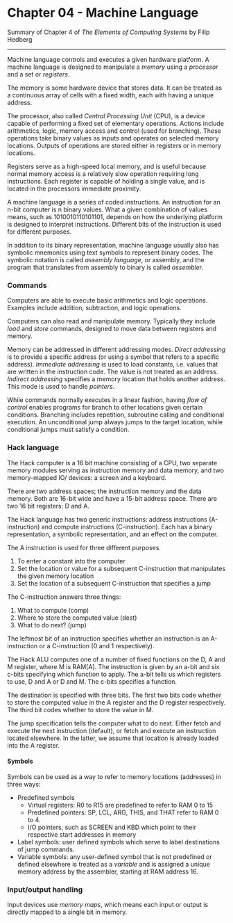 # Chapter 04 - Machine Language

Summary of Chapter 4 of *The Elements of Computing Systems* by Filip Hedberg

-----

Machine language controls and executes a given hardware platform. A machine language is designed to manipulate a *memory* using a *processor* and a set or *registers*. 

The memory is some hardware device that stores data. It can be treated as a continuous array of cells with a fixed width, each with having a unique address.

The processor, also called *Central Processing Unit* (CPU), is a device capable of performing a fixed set of elementary operations. Actions include arithmetics, logic, memory access and control (used for branching). These operations take binary values as inputs and operates on selected memory locations. Outputs of operations are stored either in registers or in memory locations.

Registers serve as a high-speed local memory, and is useful because normal memory access is a relatively slow operation requiring long instructions. Each register is capable of holding a single value, and is located in the processors immediate proximity.

A machine language is a series of coded instructions. An instruction for an n-bit computer is n binary values. What a given combination of values means, such as 1010010110101101, depends on how the underlying platform is designed to interpret instructions. Different bits of the instruction is used for different purposes.

In addition to its binary representation, machine language usually also has symbolic mnemonics using text symbols to represent binary codes. The symbolic notation is called *assembly language*, or assembly, and the program that translates from assembly to binary is called *assembler*.

### Commands
Computers are able to execute basic arithmetics and logic operations. Examples include addition, subtraction, and logic operations.

Computers can also read and manipulate memory. Typically they include *load* and *store* commands, designed to move data between registers and memory. 

Memory can be addressed in different addressing modes. *Direct addressing* is to provide a specific address (or using a symbol that refers to a specific address). *Immediate addressing* is used to load constants, i.e. values that are written in the instruction code. The value is not treated as an address. *Indirect addressing* specifies a memory location that holds another address. This mode is used to handle *pointers*.

While commands normally executes in a linear fashion, having *flow of control* enables programs for branch to other locations given certain conditions. Branching includes repetition, subroutine calling and conditional execution. An unconditional jump always jumps to the target location, while conditional jumps must satisfy a condition. 

### Hack language
The Hack computer is a 16 bit machine consisting of a CPU, two separate memory modules serving as instruction memory and data memory, and two memory-mapped IO/ devices: a screen and a keyboard.

There are two address spaces; the instruction memory and the data memory. Both are 16-bit wide and have a 15-bit address space. There are two 16 bit registers: D and A. 

The Hack language has two generic instructions: address instructions (A-instruction) and compute instructions (C-instruction). Each has a binary representation, a symbolic representation, and an effect on the computer.

The A instruction is used for three different purposes.
1. To enter a constant into the computer
2. Set the location or value for a subsequent C-instruction that manipulates the given memory location
3. Set the location of a subsequent C-instruction that specifies a jump

The C-instruction answers three things:
1. What to compute (comp)
2. Where to store the computed value (dest)
3. What to do next? (jump)

The leftmost bit of an instruction specifies whether an instruction is an A-instruction or a C-instruction (0 and 1 respectively). 

The Hack ALU computes one of a number of fixed functions on the D, A and M register, where M is RAM[A]. The instruction is given by an a-bit and six c-bits specifying which function to apply. The a-bit tells us which registers to use, D and A or D and M. The c-bits specifies a function.

The destination is specified with three bits. The first two bits code whether to store the computed value in the A register and the D register respectively. The third bit codes whether to store the value in M.

The jump specification tells the computer what to do next. Either fetch and execute the next instruction (default), or fetch and execute an instruction located elsewhere. In the latter, we assume that location is already loaded into the A register. 

#### Symbols
Symbols can be used as a way to refer to memory locations (addresses) in three ways:
- Predefined symbols
	- Virtual registers: R0 to R15 are predefined to refer to RAM 0 to 15
	- Predefined pointers: SP, LCL, ARG, THIS, and THAT refer to RAM 0 to 4. 
	- I/O pointers, such as SCREEN and KBD which point to their respective start addresses in memory
- Label symbols: user defined symbols which serve to label destinations of jump commands. 
- Variable symbols: any user-defined symbol that is not predefined or defined elsewhere is treated as a *variable* and is assigned a unique memory address by the assembler, starting at RAM address 16.

### Input/output handling
Input devices use *memory maps*, which means each input or output is directly mapped to a single bit in memory. 